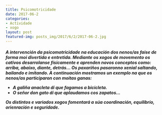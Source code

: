 ```yaml
---
title: Psicomotricidade
date: 2017-06-2
categories:
- Actividade
- xogo
layout: post
featured-img: posts_img/2017/6/2/2017-06-2.jpg
---
```


 <h5 class="center header text_h2">
	A intervención da psicomotricidade na educación dos nenos/as faise de forma moi divertida e entretida.
 <!--more-->
Mediante os xogos de movemento os cativos desarrolanse físicamente e aprenden novos conceptos como: arriba, abaixo, diante, detrás...
Os paxariños pasaronno xenial saltando, bailando e imitando. A continuación mostramos un exemplo na que os nenos/as participaron con moitas ganas:


 - A galiña anacleta dí que fagamos a bicicleta.
 - O señor don gato dí que aplaudamos cos zapatos...
 

 Os distintos e variados xogos fomentará a súa coordinación, equilibrio, orienración e seguridade.
